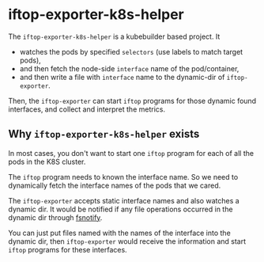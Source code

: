 # iftop-exporter-k8s-helper

The `iftop-exporter-k8s-helper` is a kubebuilder based project. It
- watches the pods by specified `selectors` (use labels to match target pods),
- and then fetch the node-side `interface` name of the pod/container,
- and then write a file with `interface` name to the dynamic-dir of `iftop-exporter`.

Then, the `iftop-exporter` can start `iftop` programs for those dynamic found interfaces, and collect and interpret the metrics.

## Why `iftop-exporter-k8s-helper` exists

In most cases, you don't want to start one `iftop` program for each of all the pods in the K8S cluster.

The `iftop` program needs to known the interface name. So we need to dynamically fetch the interface names of the pods that we cared.

The `iftop-exporter` accepts static interface names and also watches a dynamic dir. It would be notified if any file operations occurred in the dynamic dir through [fsnotify](https://github.com/fsnotify/fsnotify).

You can just put files named with the names of the interface into the dynamic dir, then `iftop-exporter` would receive the information and start `iftop` programs for these interfaces.
